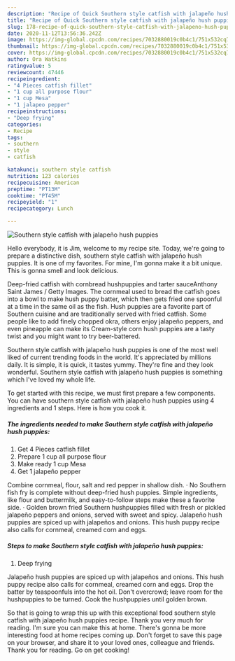 ```yaml
---
description: "Recipe of Quick Southern style catfish with jalapeño hush puppies"
title: "Recipe of Quick Southern style catfish with jalapeño hush puppies"
slug: 178-recipe-of-quick-southern-style-catfish-with-jalapeno-hush-puppies
date: 2020-11-12T13:56:36.242Z
image: https://img-global.cpcdn.com/recipes/7032880019c0b4c1/751x532cq70/southern-style-catfish-with-jalapeno-hush-puppies-recipe-main-photo.jpg
thumbnail: https://img-global.cpcdn.com/recipes/7032880019c0b4c1/751x532cq70/southern-style-catfish-with-jalapeno-hush-puppies-recipe-main-photo.jpg
cover: https://img-global.cpcdn.com/recipes/7032880019c0b4c1/751x532cq70/southern-style-catfish-with-jalapeno-hush-puppies-recipe-main-photo.jpg
author: Ora Watkins
ratingvalue: 5
reviewcount: 47446
recipeingredient:
- "4 Pieces catfish fillet"
- "1 cup all purpose flour"
- "1 cup Mesa"
- "1 jalapeo pepper"
recipeinstructions:
- "Deep frying"
categories:
- Recipe
tags:
- southern
- style
- catfish

katakunci: southern style catfish 
nutrition: 123 calories
recipecuisine: American
preptime: "PT13M"
cooktime: "PT45M"
recipeyield: "1"
recipecategory: Lunch

---
```



![Southern style catfish with jalapeño hush puppies](https://img-global.cpcdn.com/recipes/7032880019c0b4c1/751x532cq70/southern-style-catfish-with-jalapeno-hush-puppies-recipe-main-photo.jpg)

Hello everybody, it is Jim, welcome to my recipe site. Today, we're going to prepare a distinctive dish, southern style catfish with jalapeño hush puppies. It is one of my favorites. For mine, I'm gonna make it a bit unique. This is gonna smell and look delicious.

Deep-fried catfish with cornbread hushpuppies and tarter sauceAnthony Saint James / Getty Images. The cornmeal used to bread the catfish goes into a bowl to make hush puppy batter, which then gets fried one spoonful at a time in the same oil as the fish. Hush puppies are a favorite part of Southern cuisine and are traditionally served with fried catfish. Some people like to add finely chopped okra, others enjoy jalapeño peppers, and even pineapple can make its Cream-style corn hush puppies are a tasty twist and you might want to try beer-battered.

Southern style catfish with jalapeño hush puppies is one of the most well liked of current trending foods in the world. It's appreciated by millions daily. It is simple, it is quick, it tastes yummy. They're fine and they look wonderful. Southern style catfish with jalapeño hush puppies is something which I've loved my whole life.


To get started with this recipe, we must first prepare a few components. You can have southern style catfish with jalapeño hush puppies using 4 ingredients and 1 steps. Here is how you cook it.

<!--inarticleads1-->

##### The ingredients needed to make Southern style catfish with jalapeño hush puppies:

1. Get 4 Pieces catfish fillet
1. Prepare 1 cup all purpose flour
1. Make ready 1 cup Mesa
1. Get 1 jalapeño pepper


Combine cornmeal, flour, salt and red pepper in shallow dish. · No Southern fish fry is complete without deep-fried hush puppies. Simple ingredients, like flour and buttermilk, and easy-to-follow steps make these a favorite side. · Golden brown fried Southern hushpuppies filled with fresh or pickled jalapeño peppers and onions, served with sweet and spicy. Jalapeño hush puppies are spiced up with jalapeños and onions. This hush puppy recipe also calls for cornmeal, creamed corn and eggs. 

<!--inarticleads2-->

##### Steps to make Southern style catfish with jalapeño hush puppies:

1. Deep frying


Jalapeño hush puppies are spiced up with jalapeños and onions. This hush puppy recipe also calls for cornmeal, creamed corn and eggs. Drop the batter by teaspoonfuls into the hot oil. Don&#39;t overcrowd; leave room for the hushpuppies to be turned. Cook the hushpuppies until golden brown. 

So that is going to wrap this up with this exceptional food southern style catfish with jalapeño hush puppies recipe. Thank you very much for reading. I'm sure you can make this at home. There's gonna be more interesting food at home recipes coming up. Don't forget to save this page on your browser, and share it to your loved ones, colleague and friends. Thank you for reading. Go on get cooking!
